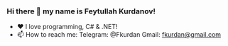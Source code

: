 ### Hi there 👋 my name is Feytullah Kurdanov!
- :heart: I love programming, C# & .NET!
- 📫 How to reach me: 
  Telegram: @Fkurdan
  Gmail: fkurdan@gmail.com

